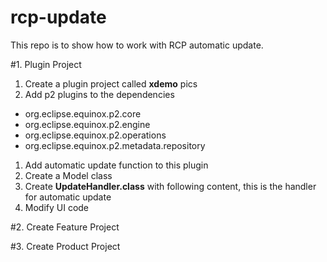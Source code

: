 # rcp-update
This repo is to show how to work with RCP automatic update.

#1. Plugin Project
1. Create a plugin project called **xdemo**
pics
1. Add p2 plugins to the dependencies
  - org.eclipse.equinox.p2.core
  - org.eclipse.equinox.p2.engine
  - org.eclipse.equinox.p2.operations
  - org.eclipse.equinox.p2.metadata.repository
1. Add automatic update function to this plugin
  1. Create a Model class
  1. Create **UpdateHandler.class** with following content, this is the handler for automatic update
  1. Modify UI code


#2. Create Feature Project

#3. Create Product Project
